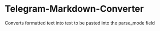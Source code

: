 # Telegram-Markdown-Converter
Converts formatted text into text to be pasted into the parse_mode field
